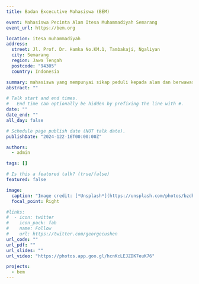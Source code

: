 ```yaml
---
title: Badan Excecutive Mahasiswa (BEM)

event: Mahasiswa Pecinta Alam Itesa Muhammadiyah Semarang
event_url: https://bem.org

location: itesa muhammadiyah
address:
  street: Jl. Prof. Dr. Hamka No.KM.1, Tambakaji, Ngaliyan
  city: Semarang
  region: Jawa Tengah
  postcode: "94305"
  country: Indonesia

summary: mahasiswa yang mempunyai sikap peduli kepada alam dan berwawasan lingkungan sosial, maka mahasiswa Pencinta Alam ITESA (MAPALASTA ITESA-M Semarang
abstract: ""

# Talk start and end times.
#   End time can optionally be hidden by prefixing the line with #.
date: ""
date_end: ""
all_day: false

# Schedule page publish date (NOT talk date).
publishDate: "2024-122-16T00:00:00Z"

authors:
  - admin

tags: []

# Is this a featured talk? (true/false)
featured: false

image:
  caption: "Image credit: [*Unsplash*](https://unsplash.com/photos/bzdhc5b3Bxs)"
  focal_point: Right

#links:
#  - icon: twitter
#    icon_pack: fab
#    name: Follow
#    url: https://twitter.com/georgecushen
url_code: ""
url_pdf: ""
url_slides: ""
url_video: "https://photos.app.goo.gl/hcnKcLEJZDK7euK76"

projects:
  - bem
---
```

